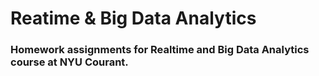 # Reatime & Big Data Analytics

### Homework assignments for Realtime and Big Data Analytics course at NYU Courant.

